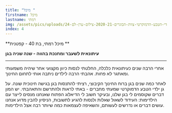 ```yaml
---
title: "מיכל "
firstname: מיכל
lastname: רמתי
img: /assets/pics/uploads/גן-ילדי-הטבע-הדמוקרטי-צוות-הבוגרים-2020-21-צילום-ערן-לם-24.jpg
index: 4
---
```


**מיכל רמתי, בת 40 - קפטנית **

**עיתונאית לשעבר ומחנכת בהווה - שנה שניה בגן**

---

אחרי הרבה שנים כעיתונאית כלכלה, החלטתי לנסות כיוון מקצועי אחר שיהיה משמעותי ומאתגר לא פחות. אהבתי הרבה לילדים ניתבה אותי לתחום החינוך.

לאחר כמה שנים בגן ברוח החינוך הקיבוצי, רציתי להתנסות בגן בגישה חינוכית שונה. על גן ילדי הטבע הדמוקרטי שמעתי מחברים - באתי לראות ולהתרשם והתאהבתי. יש המון דברים שקוסמים לי בגן שלנו, ובעיקר חשוב לי הדיאלוג הפתוח שאנחנו מנסים לייצר עם הילדימות: העידוד לשאול שאלות ולנסות להגיע לתשובות, הניסיון להבין מדוע אנחנו עושים דברים או נדרשים לעשותם, והשאיפה לעצמאות כמה שיותר רבה אצל הילדימות.
